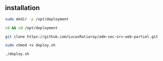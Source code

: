 ## installation
```bash
sudo mkdir -p /opt/deployment
```

```bash
cd && cd /opt/deployment
```

```bash
git clone https://github.com/LucasRatiaray/adm-sec-srv-web-partiel.git .
```

```bash
sudo chmod +x deploy.sh
```

```bash
./deploy.sh
```
